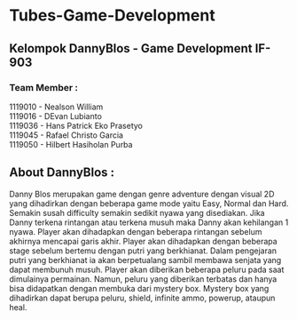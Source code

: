 # Tubes-Game-Development

## Kelompok DannyBlos - Game Development IF-903

### Team Member : 
1119010 - Nealson William\
1119016 - DEvan Lubianto\
1119036 - Hans Patrick Eko Prasetyo\
1119045 - Rafael Christo Garcia\
1119050 - Hilbert Hasiholan Purba

## About DannyBlos : 
Danny Blos merupakan game dengan genre adventure dengan visual 2D yang dihadirkan dengan beberapa game mode yaitu Easy, Normal dan Hard. Semakin susah difficulty semakin sedikit nyawa yang disediakan. Jika Danny terkena rintangan atau terkena musuh maka Danny akan kehilangan 1 nyawa. Player akan dihadapkan dengan beberapa rintangan sebelum akhirnya mencapai garis akhir. Player akan dihadapkan dengan beberapa stage sebelum bertemu dengan putri yang berkhianat. Dalam pengejaran putri yang berkhianat ia akan berpetualang sambil membawa senjata yang dapat membunuh musuh. Player akan diberikan beberapa peluru pada saat dimulainya permainan. Namun, peluru yang diberikan terbatas dan hanya bisa didapatkan dengan membuka dari mystery box. Mystery box yang dihadirkan dapat berupa peluru, shield, infinite ammo, powerup, ataupun heal. 
